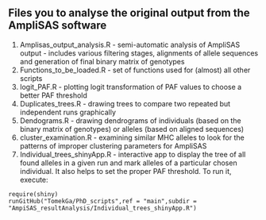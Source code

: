## Files you to analyse the original output from the AmpliSAS software

1. Amplisas_output_analysis.R - semi-automatic analysis of AmpliSAS output - includes various filtering stages, alignments of allele sequences and generation of final binary matrix of genotypes
2. Functions_to_be_loaded.R - set of functions used for (almost) all other scripts
3. logit_PAF.R - plotting logit transformation of PAF values to choose a better PAF threshold
4. Duplicates_trees.R - drawing trees to compare two repeated but independent runs graphically
5. Dendograms.R - drawing dendrograms of individuals (based on the binary matrix of genotypes) or alleles (based on aligned sequences)
6. cluster_examination.R - examining similar MHC alleles to look for the patterns of improper clustering parameters for AmpliSAS
7. Individual_trees_shinyApp.R - interactive app to display the tree of all found alleles in a given run and mark alleles of a particular chosen individual. It also helps to set the proper PAF threshold. To run it, execute:
   
```{r}
require(shiny)
runGitHub("TomekGa/PhD_scripts",ref = "main",subdir = "AmpiSAS_resultAnalysis/Individual_trees_shinyApp.R")
```
